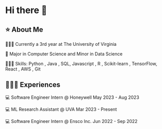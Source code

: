 # Hi there 👋
## ⭐️ About Me

👨🏽‍🎓 Currently a 3rd year at The University of Virginia

📝 Major in Computer Science and Minor in Data Science

👨🏽‍💻 Skills: Python , Java , SQL, Javascript , R , Scikit-learn , TensorFlow, React , AWS , Git
 
## 👨🏽‍💼 Experiences

💻 Software Engineer Intern @ Honeywell  May 2023 - Aug 2023

💻 ML Research Assistant    @ UVA        Mar 2023 - Present

💻 Software Engineer Intern @ Ensco Inc. Jun 2022 - Sep 2022

